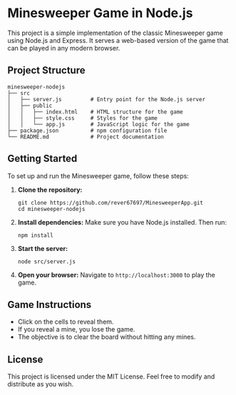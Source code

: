 # Minesweeper Game in Node.js

This project is a simple implementation of the classic Minesweeper game using Node.js and Express. It serves a web-based version of the game that can be played in any modern browser.

## Project Structure

```
minesweeper-nodejs
├── src
│   ├── server.js         # Entry point for the Node.js server
│   ├── public
│   │   ├── index.html    # HTML structure for the game
│   │   ├── style.css     # Styles for the game
│   │   └── app.js        # JavaScript logic for the game
├── package.json          # npm configuration file
└── README.md             # Project documentation
```

## Getting Started

To set up and run the Minesweeper game, follow these steps:

1. **Clone the repository:**
   ```
   git clone https://github.com/rever67697/MinesweeperApp.git
   cd minesweeper-nodejs
   ```

2. **Install dependencies:**
   Make sure you have Node.js installed. Then run:
   ```
   npm install
   ```

3. **Start the server:**
   ```
   node src/server.js
   ```

4. **Open your browser:**
   Navigate to `http://localhost:3000` to play the game.

## Game Instructions

- Click on the cells to reveal them.
- If you reveal a mine, you lose the game.
- The objective is to clear the board without hitting any mines.

## License

This project is licensed under the MIT License. Feel free to modify and distribute as you wish.
